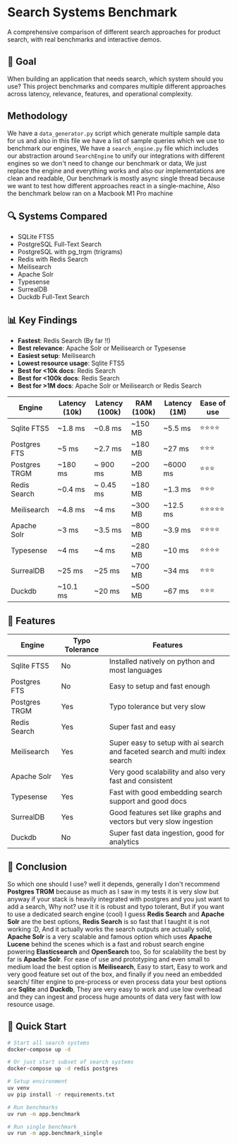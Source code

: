 # Search Systems Benchmark

A comprehensive comparison of different search approaches for product search,
with real benchmarks and interactive demos.

## 🎯 Goal

When building an application that needs search, which system should you use?
This project benchmarks and compares multiple different approaches across latency,
relevance, features, and operational complexity.

## Methodology

We have a `data_generator.py` script which generate multiple sample data for us and also in this file we have a list of sample queries which we use to benchmark our engines, We have a `search_engine.py` file which includes our abstraction around `SearchEngine` to unify our integrations with different engines so we don't need to change our benchmark or data, We just replace the engine and everything works and also our implementations are clean and readable, Our benchmark is mostly async single thread because we want to test how different approaches react in a single-machine, Also the benchmark below ran on a Macbook M1 Pro machine

## 🔍 Systems Compared

- SQLite FTS5
- PostgreSQL Full-Text Search
- PostgreSQL with pg_trgm (trigrams)
- Redis with Redis Search
- Meilisearch
- Apache Solr
- Typesense
- SurrealDB
- Duckdb Full-Text Search

## 📊 Key Findings

- **Fastest**: Redis Search (By far !!)
- **Best relevance**: Apache Solr or Meilisearch or Typesense
- **Easiest setup**: Meilisearch
- **Lowest resource usage**: Sqlite FTS5
- **Best for <10k docs**: Redis Search
- **Best for <100k docs**: Redis Search
- **Best for >1M docs**: Apache Solr or Meilisearch or Redis Search

| Engine        | Latency (10k) | Latency (100k) | RAM (100k) | Latency (1M) | Ease of use     |
| ------------- | ------------- | -------------- | ---------- | ------------ | --------------- |
| Sqlite FTS5   | ~1.8 ms       | ~0.8 ms        | ~150 MB    | ~5.5 ms      | ⭐️⭐️⭐️⭐️    |
| Postgres FTS  | ~5 ms         | ~2.7 ms        | ~180 MB    | ~27 ms       | ⭐️⭐️⭐️       |
| Postgres TRGM | ~180 ms       | ~ 900 ms       | ~200 MB    | ~6000 ms     | ⭐️⭐️⭐️       |
| Redis Search  | ~0.4 ms       | ~ 0.45 ms      | ~180 MB    | ~1.3 ms      | ⭐️⭐️⭐️       |
| Meilisearch   | ~4.8 ms       | ~4 ms          | ~300 MB    | ~12.5 ms     | ⭐️⭐️⭐️⭐️⭐️ |
| Apache Solr   | ~3 ms         | ~3.5 ms        | ~800 MB    | ~3.9 ms      | ⭐️⭐️⭐️⭐️    |
| Typesense     | ~4 ms         | ~4 ms          | ~280 MB    | ~10 ms       | ⭐️⭐️⭐️⭐️    |
| SurrealDB     | ~25 ms        | ~25 ms         | ~700 MB    | ~34 ms       | ⭐️⭐️⭐️       |
| Duckdb        | ~10.1 ms      | ~20 ms         | ~500 MB    | ~67 ms       | ⭐️⭐️⭐️       |

## 📌 Features

| Engine        | Typo Tolerance | Features                                                                     |
| ------------- | -------------- | ---------------------------------------------------------------------------- |
| Sqlite FTS5   | No             | Installed natively on python and most languages                              |
| Postgres FTS  | No             | Easy to setup and fast enough                                                |
| Postgres TRGM | Yes            | Typo tolerance but very slow                                                 |
| Redis Search  | Yes            | Super fast and easy                                                          |
| Meilisearch   | Yes            | Super easy to setup with ai search and faceted search and multi index search |
| Apache Solr   | Yes            | Very good scalability and also very fast and consistent                      |
| Typesense     | Yes            | Fast with good embedding search support and good docs                        |
| SurrealDB     | Yes            | Good features set like graphs and vectors but very slow ingestion            |
| Duckdb        | No             | Super fast data ingestion, good for analytics                                |

## 🤔 Conclusion

So which one should I use? well it depends, generally I don't recommend **Postgres TRGM** because as much as I saw in my tests
it is very slow but anyway if your stack is heavily integrated with postgres and you just want to add a search, Why not? use it it
is robust and typo tolerant, But if you want to use a dedicated search engine (cool) I guess **Redis Search** and **Apache Solr** are
the best options, **Redis Search** is so fast that I taught it is not working :D, And it actually works the search outputs are
actually solid, **Apache Solr** is a very scalable and famous option which uses **Apache Lucene** behind the scenes which is a
fast and robust search engine powering **Elasticsearch** and **OpenSearch** too, So for scalability the best by far is **Apache Solr**.
For ease of use and prototyping and even small to medium load the best option is **Meilisearch**, Easy to start, Easy to work and
very good feature set out of the box, and finally if you need an embedded search/ filter engine to pre-process or even process data
your best options are **Sqlite** and **Duckdb**, They are very easy to work and use low overhead and they can ingest and process huge
amounts of data very fast with low resource usage.

## 🚀 Quick Start

```bash
# Start all search systems
docker-compose up -d

# Or just start subset of search systems
docker-compose up -d redis postgres

# Setup environment
uv venv
uv pip install -r requirements.txt

# Run benchmarks
uv run -m app.benchmark

# Run single benchmark
uv run -m app.benchmark_single
```
